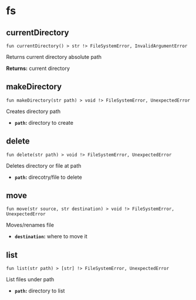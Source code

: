 # fs

## currentDirectory
```buzz
fun currentDirectory() > str !> FileSystemError, InvalidArgumentError 
```
Returns current directory absolute path

**Returns:**  current directory
## makeDirectory
```buzz
fun makeDirectory(str path) > void !> FileSystemError, UnexpectedError 
```
Creates directory path
- **`path`:** directory to create

## delete
```buzz
fun delete(str path) > void !> FileSystemError, UnexpectedError 
```
Deletes directory or file at path
- **`path`:** direcotry/file to delete

## move
```buzz
fun move(str source, str destination) > void !> FileSystemError, UnexpectedError 
```
Moves/renames file
- **`destination`:** where to move it

## list
```buzz
fun list(str path) > [str] !> FileSystemError, UnexpectedError 
```
List files under path
- **`path`:** directory to list
